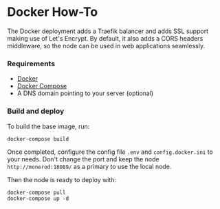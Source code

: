 # Docker How-To

The Docker deployment adds a Traefik balancer and adds SSL support making use of Let's Encrypt. By default, it also adds a CORS headers middleware, so the node can be used in web applications seamlessly.

### Requirements

- [Docker](https://docs.docker.com/get-docker/)
- [Docker Compose](https://docs.docker.com/compose/install/)
- A DNS domain pointing to your server (optional)

### Build and deploy

To build the base image, run:

```
docker-compose build
```

Once completed, configure the config file `.env` and `config.docker.ini` to your needs. Don't change the port and keep the node `http://monerod:18089/` as a primary to use the local node.

Then the node is ready to deploy with:

```
docker-compose pull
docker-compose up -d
```
